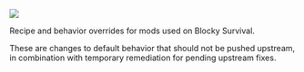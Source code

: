 [![](https://github.com/BlockySurvival/bls_custom/workflows/luacheck/badge.svg)](https://github.com/BlockySurvival/bls_custom/actions)

Recipe and behavior overrides for mods used on Blocky Survival.

These are changes to default behavior that should not be pushed upstream, in combination with temporary remediation for pending upstream fixes.
